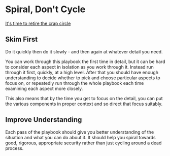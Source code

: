# Spiral, Don't Cycle

[It's time to retire the crap circle](https://hbr.org/2013/03/its-time-to-retire-crap-circle)

## Skim First

Do it quickly then do it slowly - and then again at whatever detail you need.

You can work through this playbook the first time in detail, but it can be hard to consider each aspect in isolation as you work through it. Instead run through it first, quickly, at a high level.  After that you should have enough understanding to decide whether to pick and choose particular aspects to focus on, or repeatedly run through the whole playbook  each time examining each aspect more closely.

This also means that by the time you get to focus on the detail, you can put the various components in proper context and so direct that focus suitably.

## Improve Understanding

Each pass of the playbook should give you better understanding of the situation and what you can do about it. It should help you spiral towards good, rigorous, appropriate security rather than just cycling around a dead process. 

